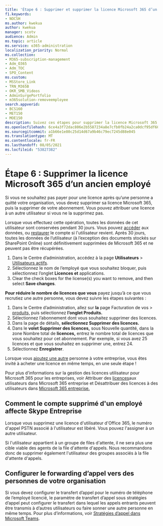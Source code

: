 ```yaml
---
title: 'Étape 6 : Supprimer et supprimer la licence Microsoft 365 d’un ancien employé'
f1.keywords:
- NOCSH
ms.author: kwekua
author: kwekua
manager: scotv
audience: Admin
ms.topic: article
ms.service: o365-administration
localization_priority: Normal
ms.collection:
- M365-subscription-management
- Adm_O365
- Adm_TOC
- SPO_Content
ms.custom:
- MSStore_Link
- TRN_M365B
- OKR_SMB_Videos
- AdminSurgePortfolio
- m365solution-removeemployee
search.appverid:
- BCS160
- MET150
- MOE150
description: Suivez ces étapes pour supprimer la licence Microsoft 365 d’un ancien employé.
ms.openlocfilehash: 6ce4a3f72dac806e2b5587234a8e7cfb0fb24a2ca0dcf95df608bdd5ce23c6fe
ms.sourcegitcommit: a1b66e1e80c25d14d67a9b46c79ec7245d88e045
ms.translationtype: MT
ms.contentlocale: fr-FR
ms.lasthandoff: 08/05/2021
ms.locfileid: "53827382"
---
```

# <a name="step-6---remove-the-microsoft-365-license-from-a-former-employee"></a>Étape 6 : Supprimer la licence Microsoft 365 d’un ancien employé

Si vous ne souhaitez pas payer pour une licence après qu’une personne a quitté votre organisation, vous devez supprimer sa licence Microsoft 365, puis la supprimer de votre abonnement. Vous pouvez attribuer une licence à un autre utilisateur si vous ne la supprimez pas.
  
Lorsque vous effectuez cette opération, toutes les données de cet utilisateur sont conservées pendant 30 jours. Vous pouvez [accéder](get-access-to-and-back-up-a-former-user-s-data.md) aux données, ou [restaurer](restore-user.md) le compte si l'utilisateur revient. Après 30 jours, toutes les données de l’utilisateur (à l’exception des documents stockés sur SharePoint Online) sont définitivement supprimées de Microsoft 365 et ne peuvent pas être récupérées.

1. Dans le Centre d’administration, accédez à la page **Utilisateurs** \> <a href="https://go.microsoft.com/fwlink/p/?linkid=834822" target="_blank">Utilisateurs actifs</a>.
2. Sélectionnez le nom de l’employé que vous souhaitez bloquer, puis sélectionnez l’onglet **Licences et** applications.
3. Clear the check boxes for the license(s) you want to remove, and then select **Save changes**.

**Pour réduire le nombre de licences que vous** payez jusqu’à ce que vous recrutiez une autre personne, vous devez suivre les étapes suivantes :

1. Dans le Centre d’administration, allez sur **la** page Facturation de vos \> <a href="https://go.microsoft.com/fwlink/p/?linkid=842054" target="_blank">produits,</a> puis sélectionnez **l’onglet Produits.**
2. Sélectionnez l’abonnement dont vous souhaitez supprimer des licences.
3. Dans la page de détails, **sélectionnez Supprimer des licences.**
4. Dans le **volet Supprimer des licences,** sous Nouvelle quantité, dans la zone Nombre total de **licences,** entrez le nombre total de licences que vous souhaitez pour cet abonnement. Par exemple, si vous avez 25 licences et que vous souhaitez en supprimer une, entrez 24.
5. Sélectionnez **Enregistrer**.

Lorsque vous [ajoutez une autre](add-users.md) personne à votre entreprise, vous êtes invité à acheter une licence en même temps, en une seule étape !

Pour plus d’informations sur la gestion des licences utilisateur pour Microsoft 365 pour les entreprises, voir Attribuer des [licences](../manage/assign-licenses-to-users.md)aux utilisateurs dans Microsoft 365 entreprise et Désattribuer des licences à des utilisateurs dans [Microsoft 365 entreprise.](../manage/remove-licenses-from-users.md)
  
## <a name="how-the-deleted-employee-account-affects-skype-for-business"></a>Comment le compte supprimé d'un employé affecte Skype Entreprise

Lorsque vous supprimez une licence d'utilisateur d'Office 365, le numéro d'appel PSTN associé à l'utilisateur est libéré. Vous pouvez l'assigner à un autre utilisateur.
  
Si l'utilisateur appartient à un groupe de files d'attente, il ne sera plus une cible viable des agents de la file d'attente d'appels. Nous recommandons donc de supprimer également l'utilisateur des groupes associés à la file d'attente d'appels.

## <a name="set-up-call-forwarding-to-people-in-your-organization"></a>Configurer le forwarding d’appel vers des personnes de votre organisation

Si vous devez configurer le transfert d’appel pour le numéro de téléphone de l’employé licencié, le paramètre de transfert d’appel sous stratégies d’appel peut configurer le transfert dans lequel les appels entrants peuvent être transmis à d’autres utilisateurs ou faire sonner une autre personne en même temps. Pour plus d’informations, voir [Stratégies d’appel dans Microsoft Teams](/microsoftteams/teams-calling-policy).
